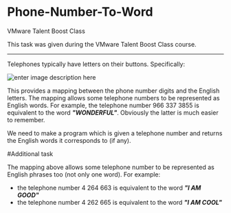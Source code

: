 # Phone-Number-To-Word
VMware Talent Boost Class

This task was given during the VMware Talent Boost Class course. 


----------


Telephones typically have letters on their buttons. Specifically:

![enter image description here](http://i.imgur.com/MT54mi6.jpg)

This provides a mapping between the phone number digits and the English letters. The mapping allows some telephone numbers to be represented as English words. For example, the telephone number 966 337 3855 is equivalent to the word ***"WONDERFUL"***. Obviously the latter is much easier to remember.

We need to make a program which is given a telephone number and returns the English words it corresponds to (if any).

#Additional task

The mapping above allows some telephone number to be represented as English phrases too (not only one word). For example:

- the telephone number 4 264 663 is equivalent to the word ***"I AM GOOD"***
- the telephone number 4 262 665 is equivalent to the word ***"I AM COOL"***
